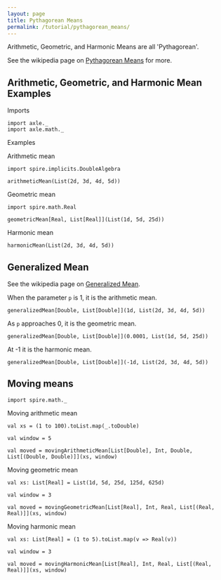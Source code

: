 ```yaml
---
layout: page
title: Pythagorean Means
permalink: /tutorial/pythagorean_means/
---
```


Arithmetic, Geometric, and Harmonic Means are all 'Pythagorean'.

See the wikipedia page on [Pythagorean Means](https://en.wikipedia.org/wiki/Pythagorean_means)
for more.

## Arithmetic, Geometric, and Harmonic Mean Examples

Imports

```tut:silent
import axle._
import axle.math._
```

Examples

Arithmetic mean

```tut:book
import spire.implicits.DoubleAlgebra

arithmeticMean(List(2d, 3d, 4d, 5d))
```

Geometric mean

```tut:book
import spire.math.Real

geometricMean[Real, List[Real]](List(1d, 5d, 25d))
```

Harmonic mean

```tut:book
harmonicMean(List(2d, 3d, 4d, 5d))
```

## Generalized Mean

See the wikipedia page on [Generalized Mean](https://en.wikipedia.org/wiki/Generalized_mean).

When the parameter `p` is 1, it is the arithmetic mean.

```tut:book
generalizedMean[Double, List[Double]](1d, List(2d, 3d, 4d, 5d))
```

As `p` approaches 0, it is the geometric mean.

```tut:book
generalizedMean[Double, List[Double]](0.0001, List(1d, 5d, 25d))
```

At -1 it is the harmonic mean.

```tut:book
generalizedMean[Double, List[Double]](-1d, List(2d, 3d, 4d, 5d))
```

## Moving means

```tut:silent
import spire.math._
```

Moving arithmetic mean

```tut:book
val xs = (1 to 100).toList.map(_.toDouble)

val window = 5

val moved = movingArithmeticMean[List[Double], Int, Double, List[(Double, Double)]](xs, window)
```

Moving geometric mean

```tut:book
val xs: List[Real] = List(1d, 5d, 25d, 125d, 625d)

val window = 3

val moved = movingGeometricMean[List[Real], Int, Real, List[(Real, Real)]](xs, window)
```

Moving harmonic mean

```tut:book
val xs: List[Real] = (1 to 5).toList.map(v => Real(v))

val window = 3

val moved = movingHarmonicMean[List[Real], Int, Real, List[(Real, Real)]](xs, window)
```
